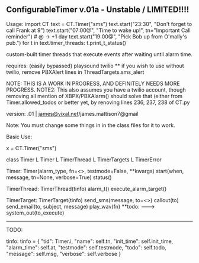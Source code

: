 ConfigurableTimer v.01a - Unstable / LIMITED!!!!
---------------------------------------------------
Usage: 
import CT
text = CT.Timer("sms")
text.start("23:30", "Don't forget to call Frank at 9")
text.start("07:00@", "Time to wake up!", tn="Important Call reminder") # @ -> +1 day
text.start("19:00@", "Pick Bob up from O'mally's pub.") 
for t in text.timer_threads:
	t.print_t_status()


custom-built timer threads that execute events after waiting until alarm time.
      

requires: (easily bypassed)
    playsound
    twilio
** if you wish to use without twilio, remove PBXAlert lines in ThreadTargets.sms_alert



NOTE: THIS IS A WORK IN PROGRESS, AND DEFINITELY NEEDS MORE PROGRESS.
NOTE2: This also assumes you have a twilio account, though removing all mention of XBPX/PBXAlarm() should solve that (either from Timer.allowed_todos or better yet, by renoving lines 236, 237, 238 of CT.py

version: .01 | james@vixal.net/james.mattison7@gmail

Note: You must change some things in in the class files for it to work.

Basic Use:

x = CT.Timer("sms")



class Timer
	L Timer
	L TimerThread
	L TimerTargets
	L TimerError




Timer:
	Timer(alarm_type, fn=<>, testmode=False, **kwargs)
	start(when, message, tn=None, verbose=True)
	status()

TimerThread:
	TimerThread(tinfo)
	alarm_t()
	execute_alarm_target()

TimerTarget:
	TimerTarget(tinfo)
	send_sms(message, to=<>)
	callout(to)
	send_email(to, subject, message)
	play_wav(fn)
**todo: ---> system_out(to_execute)

--------------------------------------
TODO:

tinfo: tinfo = {
        "tid": Timer.i,
        "name": self.tn,
        "init_time": self.init_time,
        "alarm_time": self.at,
        "testmode": self.testmode,
        "todo": self.todo,
        "message": self.msg,
        "verbose": self.verbose
        }
